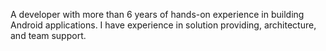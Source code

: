 A developer with more than 6 years of hands-on experience in building Android applications. I have experience in solution providing, architecture, and team support.

